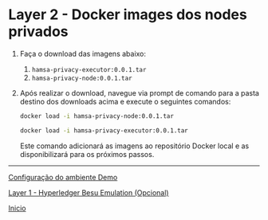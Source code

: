 
# Layer 2 - Docker images dos nodes privados

1. Faça o download das imagens abaixo:
   1. ```hamsa-privacy-executor:0.0.1.tar```
   2. ```hamsa-privacy-node:0.0.1.tar```
2. Após realizar o download, navegue via prompt de comando para a pasta destino dos downloads acima e execute o seguintes comandos:
     
    ```bash
    docker load -i hamsa-privacy-node:0.0.1.tar
    ```
    
   ```bash
   docker load -i hamsa-privacy-executor:0.0.1.tar
   ```

   Este comando adicionará as imagens ao repositório Docker local e as disponibilizará para os próximos passos.


----

[Configuração do ambiente Demo](./Environment_Setup.md)

[Layer 1 - Hyperledger Besu Emulation (Opcional)](./Layer1_Besu.md)

[Inicio](./README.md)  
   
